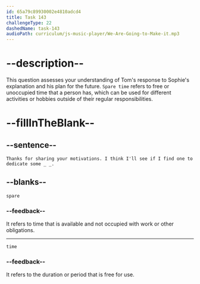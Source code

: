 ```yaml
---
id: 65a79c89930002e4810adcd4
title: Task 143
challengeType: 22
dashedName: task-143
audioPath: curriculum/js-music-player/We-Are-Going-to-Make-it.mp3
---
```


<!--
AUDIO REFERENCE:
Tom: Thanks for sharing your motivations. I think I'll see if I find one to dedicate some spare time.
-->

# --description--

This question assesses your understanding of Tom's response to Sophie's explanation and his plan for the future. `Spare time` refers to free or unoccupied time that a person has, which can be used for different activities or hobbies outside of their regular responsibilities.

# --fillInTheBlank--

## --sentence--

`Thanks for sharing your motivations. I think I'll see if I find one to dedicate some _ _.`

## --blanks--

`spare`

### --feedback--

It refers to time that is available and not occupied with work or other obligations.

---

`time`

### --feedback--

It refers to the duration or period that is free for use.
